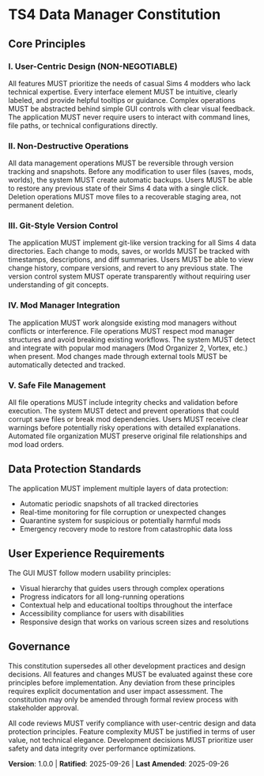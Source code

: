 <!--
Sync Impact Report:
Version change: Initial → 1.0.0
New Constitution: Complete initial constitution for Sims 4 Data Manager
Added sections: All core principles and governance framework established
Templates requiring updates:
- ✅ Updated: constitution.md (new)
- ⚠ Pending: plan-template.md, spec-template.md, tasks-template.md (consistency check required)
Follow-up TODOs: Review dependent templates for alignment with Sims 4 modding principles
-->

# TS4 Data Manager Constitution

## Core Principles

### I. User-Centric Design (NON-NEGOTIABLE)

All features MUST prioritize the needs of casual Sims 4 modders who lack technical expertise.
Every interface element MUST be intuitive, clearly labeled, and provide helpful tooltips or guidance.
Complex operations MUST be abstracted behind simple GUI controls with clear visual feedback.
The application MUST never require users to interact with command lines, file paths, or technical configurations directly.

### II. Non-Destructive Operations

All data management operations MUST be reversible through version tracking and snapshots.
Before any modification to user files (saves, mods, worlds), the system MUST create automatic backups.
Users MUST be able to restore any previous state of their Sims 4 data with a single click.
Deletion operations MUST move files to a recoverable staging area, not permanent deletion.

### III. Git-Style Version Control

The application MUST implement git-like version tracking for all Sims 4 data directories.
Each change to mods, saves, or worlds MUST be tracked with timestamps, descriptions, and diff summaries.
Users MUST be able to view change history, compare versions, and revert to any previous state.
The version control system MUST operate transparently without requiring user understanding of git concepts.

### IV. Mod Manager Integration

The application MUST work alongside existing mod managers without conflicts or interference.
File operations MUST respect mod manager structures and avoid breaking existing workflows.
The system MUST detect and integrate with popular mod managers (Mod Organizer 2, Vortex, etc.) when present.
Mod changes made through external tools MUST be automatically detected and tracked.

### V. Safe File Management

All file operations MUST include integrity checks and validation before execution.
The system MUST detect and prevent operations that could corrupt save files or break mod dependencies.
Users MUST receive clear warnings before potentially risky operations with detailed explanations.
Automated file organization MUST preserve original file relationships and mod load orders.

## Data Protection Standards

The application MUST implement multiple layers of data protection:

- Automatic periodic snapshots of all tracked directories
- Real-time monitoring for file corruption or unexpected changes
- Quarantine system for suspicious or potentially harmful mods
- Emergency recovery mode to restore from catastrophic data loss

## User Experience Requirements

The GUI MUST follow modern usability principles:

- Visual hierarchy that guides users through complex operations
- Progress indicators for all long-running operations
- Contextual help and educational tooltips throughout the interface
- Accessibility compliance for users with disabilities
- Responsive design that works on various screen sizes and resolutions

## Governance

This constitution supersedes all other development practices and design decisions.
All features and changes MUST be evaluated against these core principles before implementation.
Any deviation from these principles requires explicit documentation and user impact assessment.
The constitution may only be amended through formal review process with stakeholder approval.

All code reviews MUST verify compliance with user-centric design and data protection principles.
Feature complexity MUST be justified in terms of user value, not technical elegance.
Development decisions MUST prioritize user safety and data integrity over performance optimizations.

**Version**: 1.0.0 | **Ratified**: 2025-09-26 | **Last Amended**: 2025-09-26
